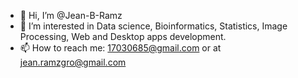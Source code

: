 - 👋 Hi, I’m @Jean-B-Ramz
- 👀 I’m interested in Data science, Bioinformatics, Statistics, Image Processing, Web and Desktop apps development.
- 📫 How to reach me: 17030685@gmail.com or at jean.ramzgro@gmail.com


<!---
Jean-B-Ramz/Jean-B-Ramz is a ✨ special ✨ repository because its `README.md` (this file) appears on your GitHub profile.
You can click the Preview link to take a look at your changes.
--->
